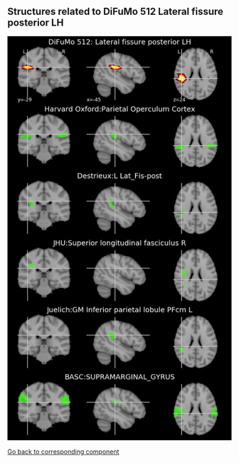 


## Structures related to DiFuMo 512 Lateral fissure posterior LH

![189](189.jpg "Structures related to DiFuMo 512 Lateral fissure posterior LH")

[Go back to corresponding component](https://parietal-inria.github.io/DiFuMo/512/html/189.html)